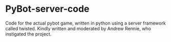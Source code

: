 # PyBot-server-code
Code for the actual pybot game, written in python using a server framework called twisted. Kindly written and moderated by Andrew Rennie, who instigated the project.
